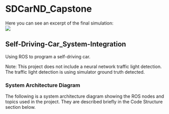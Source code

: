 # SDCarND_Capstone

Here you can see an excerpt of the final simulation:<br>
![](imgs/anim7.gif)

## Self-Driving-Car_System-Integration
Using ROS to program a self-driving car.

Note: This project does not include a neural network traffic light detection. The traffic light detection is using simulator ground truth detected.


### System Architecture Diagram
The following is a system architecture diagram showing the ROS nodes and topics used in the project. They are described briefly in the Code Structure section below.
